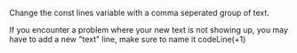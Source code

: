 Change the const lines variable with a comma seperated group of text.

If you encounter a problem where your new text is not showing up, you may have to add a new "text" line, make sure to name it codeLine(+1)
